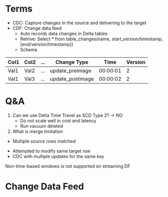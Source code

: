 # Terms
* CDC: Capture changes in the source and delivering to the target
* CDF: Change data feed
	* Auto records data changes in Delta tables
	* Retrive: Select * from table_changes(name, start_version/timestamp, [end/version/timestamp])
	* Schema

| Col1 | Col2 | ... | Change Type      | Time     | Version |
| ---- | ---- | --- | ---------------- | -------- | ------- |
| Val1 | Val2 | ... | update_preimage  | 00:00:01 | 2       |
| Val1 | Val3 | ... | update_postimage | 00:00:02 | 2       |

# Q&A
1. Can we use Delta Time Travel as SCD Type 2? -> NO
	* Do not scale well in cost and latency
	- Run vacuum deleted
2. What is merge limitation
* Multiple source rows matched
- Attempted to modify same target row
- CDC with multiple updates for the same key

Non-time-based windows is not supported on streaming DF

# Change Data Feed

